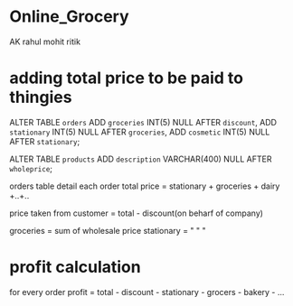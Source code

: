 # Online_Grocery

AK rahul mohit ritik

# adding total price to be paid to thingies
ALTER TABLE `orders` ADD `groceries` INT(5) NULL AFTER `discount`, ADD `stationary` INT(5) NULL AFTER `groceries`, ADD `cosmetic` INT(5) NULL AFTER `stationary`;

ALTER TABLE `products` ADD `description` VARCHAR(400) NULL AFTER `wholeprice`;


orders table detail
each order total price = stationary + groceries + dairy +..+..

price taken from customer = total -  discount(on beharf of company)

groceries = sum of wholesale price
stationary = "   "  "

# profit calculation

for every order
profit = total - discount - stationary - grocers - bakery - ...